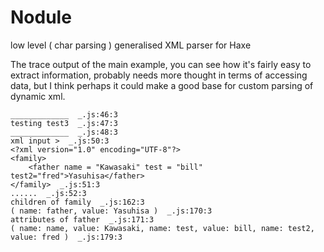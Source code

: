 # Nodule
low level ( char parsing ) generalised XML parser for Haxe

The trace output of the main example, you can see how it's fairly easy to extract information, probably needs more thought in terms of accessing data, but I think perhaps it could make a good base for custom parsing of dynamic xml.
```
_____________  _.js:46:3
testing test3  _.js:47:3
_____________  _.js:48:3
xml input >  _.js:50:3
<?xml version="1.0" encoding="UTF-8"?>
<family>
    <father name = "Kawasaki" test = "bill" test2="fred">Yasuhisa</father>
</family>  _.js:51:3
......  _.js:52:3
children of family  _.js:162:3
( name: father, value: Yasuhisa )  _.js:170:3
attributes of father  _.js:171:3
( name: name, value: Kawasaki, name: test, value: bill, name: test2, value: fred )  _.js:179:3
```
